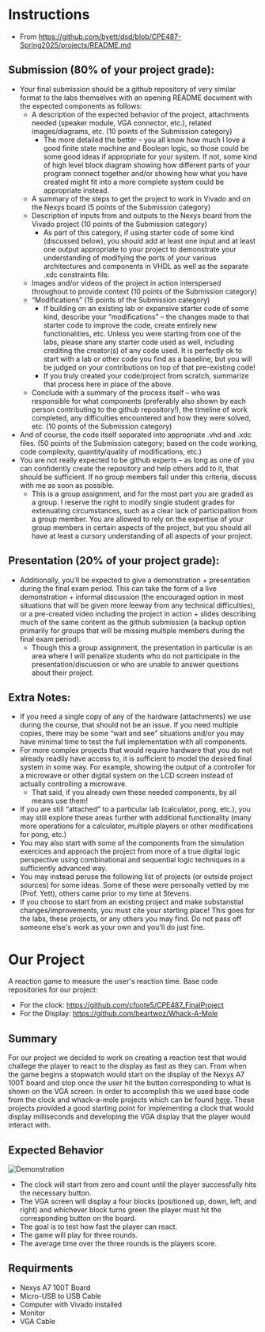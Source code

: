 # Instructions
- From https://github.com/byett/dsd/blob/CPE487-Spring2025/projects/README.md
## Submission (80% of your project grade):
* Your final submission should be a github repository of very similar format to the labs themselves with an opening README document with the expected components as follows:
	* A description of the expected behavior of the project, attachments needed (speaker module, VGA connector, etc.), related images/diagrams, etc. (10 points of the Submission category)
		* The more detailed the better – you all know how much I love a good finite state machine and Boolean logic, so those could be some good ideas if appropriate for your system. If not, some kind of high level block diagram showing how different parts of your program connect together and/or showing how what you have created might fit into a more complete system could be appropriate instead.
	* A summary of the steps to get the project to work in Vivado and on the Nexys board (5 points of the Submission category)
 	* Description of inputs from and outputs to the Nexys board from the Vivado project (10 points of the Submission category)
  		* As part of this category, if using starter code of some kind (discussed below), you should add at least one input and at least one output appropriate to your project to demonstrate your understanding of modifying the ports of your various architectures and components in VHDL as well as the separate .xdc constraints file.
	* Images and/or videos of the project in action interspersed throughout to provide context (10 points of the Submission category)
	* “Modifications” (15 points of the Submission category)
		* If building on an existing lab or expansive starter code of some kind, describe your “modifications” – the changes made to that starter code to improve the code, create entirely new functionalities, etc. Unless you were starting from one of the labs, please share any starter code used as well, including crediting the creator(s) of any code used. It is perfectly ok to start with a lab or other code you find as a baseline, but you will be judged on your contributions on top of that pre-existing code!
		* If you truly created your code/project from scratch, summarize that process here in place of the above.
	* Conclude with a summary of the process itself – who was responsible for what components (preferably also shown by each person contributing to the github repository!), the timeline of work completed, any difficulties encountered and how they were solved, etc. (10 points of the Submission category)
* And of course, the code itself separated into appropriate .vhd and .xdc files. (50 points of the Submission category; based on the code working, code complexity, quantity/quality of modifications, etc.)
* You are not really expected to be github experts – as long as one of you can confidently create the repository and help others add to it, that should be sufficient. If no group members fall under this criteria, discuss with me as soon as possible.
	* This is a group assignment, and for the most part you are graded as a group. I reserve the right to modify single student grades for extenuating circumstances, such as a clear lack of participation from a group member. You are allowed to rely on the expertise of your group members in certain aspects of the project, but you should all have at least a cursory understanding of all aspects of your project.

## Presentation (20% of your project grade):
* Additionally, you’ll be expected to give a demonstration + presentation during the final exam period. This can take the form of a live demonstration + informal discussion (the encouraged option in most situations that will be given more leeway from any technical difficulties), or a pre-created video including the project in action + slides describing much of the same content as the github submission (a backup option primarily for groups that will be missing multiple members during the final exam period).
	* Though this a group assignment, the presentation in particular is an area where I will penalize students who do not participate in the presentation/discussion or who are unable to answer questions about their project.

## Extra Notes:

* If you need a single copy of any of the hardware (attachments) we use during the course, that should not be an issue. If you need multiple copies, there may be some “wait and see” situations and/or you may have minimal time to test the full implementation with all components.
* For more complex projects that would require hardware that you do not already readily have access to, it is sufficient to model the desired final system in some way. For example, showing the output of a controller for a microwave or other digital system on the LCD screen instead of actually controlling a microwave.
	* That said, if you already own these needed components, by all means use them!
* If you are still “attached” to a particular lab (calculator, pong, etc.), you may still explore these areas further with additional functionality (many more operations for a calculator, multiple players or other modifications for pong, etc.)
* You may also start with some of the components from the simulation exercices and approach the project from more of a true digital logic perspective using combinational and sequential logic techniques in a sufficiently advanced way.
* You may instead peruse the following list of projects (or outside project sources) for some ideas. Some of these were personally vetted by me (Prof. Yett), others came prior to my time at Stevens. 
* If you choose to start from an existing project and make substanstial changes/improvements, you must cite your starting place! This goes for the labs, these projects, or any others you may find. Do not pass off someone else's work as your own and you'll do just fine.
# Our Project
A reaction game to measure the user's reaction time.
Base code repositories for our project:
- For the clock: https://github.com/cfoote5/CPE487_FinalProject
- For the Display: https://github.com/beartwoz/Whack-A-Mole
## Summary
For our project we decided to work on creating a reaction test that would challege the player to react to the display as fast as they can. From when the game begins a stopwatch would start on the display of the Nexys A7 100T board and stop once the user hit the button corresponding to what is shown on the VGA screen. In order to accomplish this we used base code from the clock and whack-a-mole projects which can be found [here](-------). These projects provided a good starting point for implementing a clock that would display milliseconds and developing the VGA display that the player would interact with.
## Expected Behavior
![Demonstration](-------)
- The clock will start from zero and count until the player successfully hits the necessary button.
- The VGA screen will display a four blocks (positioned up, down, left, and right) and whichever block turns green the player must hit the corresponding button on the board.
- The goal is to test how fast the player can react.
- The game will play for three rounds.
- The average time over the three rounds is the players score.
## Requirments
- Nexys A7 100T Board
- Micro-USB to USB Cable
- Computer with Vivado installed
- Monitor
- VGA Cable
